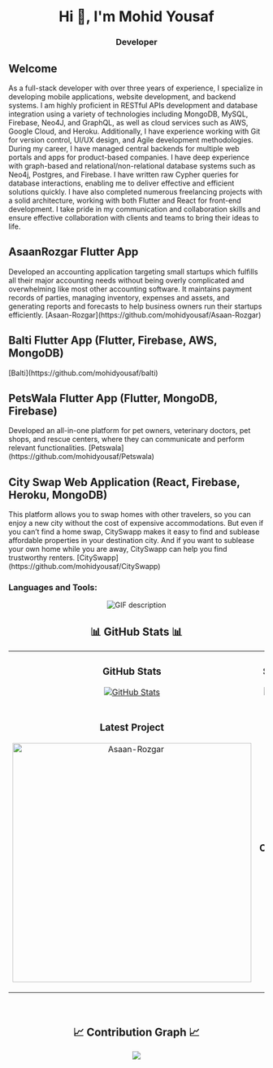 <h1 align="center">Hi 👋, I'm Mohid Yousaf</h1>
<h3 align="center">Developer</h3>

<h2>Welcome</h2>
<p>
As a full-stack developer with over three years of experience, I specialize in developing mobile applications, website development, and backend systems. I am highly proficient in RESTful APIs development and database integration using a variety of technologies including MongoDB, MySQL, Firebase, Neo4J, and GraphQL, as well as cloud services such as AWS, Google Cloud, and Heroku. Additionally, I have experience working with Git for version control, UI/UX design, and Agile development methodologies. During my career, I have managed central backends for multiple web portals and apps for product-based companies. I have deep experience with graph-based and relational/non-relational database systems such as Neo4j, Postgres, and Firebase. I have written raw Cypher queries for database interactions, enabling me to deliver effective and efficient solutions quickly. I have also completed numerous freelancing projects with a solid architecture, working with both Flutter and React for front-end development. I take pride in my communication and collaboration skills and ensure effective collaboration with clients and teams to bring their ideas to life.
</p>

<h2>AsaanRozgar Flutter App</h2>
<p>
Developed an accounting application targeting small startups which fulfills all their major accounting needs without being overly complicated and overwhelming like most other accounting software. It maintains payment records of parties, managing inventory, expenses and assets, and generating reports and forecasts to help business owners run their startups efficiently. [Asaan-Rozgar](https://github.com/mohidyousaf/Asaan-Rozgar)
</p>

<h2>Balti Flutter App (Flutter, Firebase, AWS, MongoDB)</h2>
<p>
[Balti](https://github.com/mohidyousaf/balti)
</p>

<h2>PetsWala Flutter App (Flutter, MongoDB, Firebase)</h2>
<p>
Developed an all-in-one platform for pet owners, veterinary doctors, pet shops, and rescue centers, where they can communicate and perform relevant functionalities. [Petswala](https://github.com/mohidyousaf/Petswala)
</p>

<h2>City Swap Web Application (React, Firebase, Heroku, MongoDB)</h2>
<p>
This platform allows you to swap homes with other travelers, so you can enjoy a new city without the cost of expensive accommodations. But even if you can’t find a home swap, CitySwapp makes it easy to find and sublease affordable properties in your destination city. And if you want to sublease your own home while you are away, CitySwapp can help you find trustworthy renters. [CitySwapp](https://github.com/mohidyousaf/CitySwapp)
</p>

<h3 align="left">Languages and Tools:</h3>
<div align="center">
  <picture>
    <source media="(prefers-color-scheme: dark)" srcset="./Skills_Animation_Dark.gif">
    <source media="(prefers-color-scheme: light)" srcset="./Skills_Animation_White.gif">
    <img align="center" alt="GIF description" src="./Skills_Animation_White.gif">
  </picture>
</div>

<h2 align="center">📊 GitHub Stats 📊</h2>

<table width="100%">
  <tr>
    <td width="50%">
      <h3 align="center"><strong>GitHub Stats</strong></h3>
      <p align="center">
        <a href="https://github.com/mohidyousaf">
          <img align="center" src="https://github-readme-stats.vercel.app/api?username=mohidyousaf&count_private=true&show_icons=true&theme=nightowl&bg_color=0,000000,441350&title_color=c56a90&text_color=ffffff&rank_icon=github&hide=prs,issues,contribs&show=reviews,prs_merged,prs_merged_percentage" alt="GitHub Stats" />
        </a>
      </p>
    </td>
    <td width="50%">
      <h3 align="center"><strong>Streak Stats</strong></h3>
      <p align="center">
        <a href="https://github.com/mohidyousaf">
          <img align="center" src="https://streak-stats.demolab.com?user=mohidyousaf&theme=nightowl&background=0,000000,441350&fire=ffeb95&ring=ffeb95&sideNums=ffffff&sideLabels=ffffff&dates=c56a90&currStreakNum=ffffff" alt="Streak Stats" />
        </a>
      </p>
    </td>
  </tr>
  <tr>
    <td width="50%">
      <h3 align="center"><strong>Latest Project</strong></h3>
      <p align="center">
        <a href="https://github.com/mohidyousaf/Asaan-Rozgar">
          <img align="center" width="470" src="https://github-readme-stats.vercel.app/api/pin/?username=mohidyousaf&repo=Asaan-Rozgar&theme=nightowl&show_owner=true&bg_color=0,000000,441350&title_color=c56a90&text_color=ffffff" alt="Asaan-Rozgar" />
        </a>
      </p>
    </td>
    <td width="50%">
      <h3 align="center"><strong>Top Contributions</strong></h3>
      <p align="center">
        <a href="https://github.com/mohidyousaf">
          <img align="center" src="https://github-contributor-stats.vercel.app/api?username=mohidyousaf&limit=3&theme=nightowl&show_owner=true&combine_all_yearly_contributions=false&bg_color=0,000000,441350&title_color=c56a90&text_color=ffffff" alt="Top Repo" />
        </a>
      </p>
    </td>
  </tr>
</table>
<br />

<h2 align="center">📈 Contribution Graph 📈</h2>
<div align="center">
    <img src="https://github-readme-activity-graph.vercel.app/graph?username=mohidyousaf&bg_color=220a28&&color=ffffff&line=c56a90&point=ffeb95&area=false&hide_border=false" border-radius="15">
</div>
